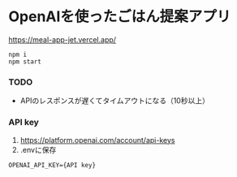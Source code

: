 # OpenAIを使ったごはん提案アプリ
https://meal-app-jet.vercel.app/
```
npm i
npm start
```

### TODO
- APIのレスポンスが遅くてタイムアウトになる（10秒以上）

### API key
1. https://platform.openai.com/account/api-keys
2. .envに保存
```
OPENAI_API_KEY={API key}
```
